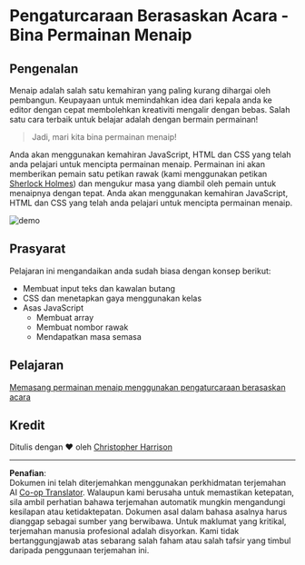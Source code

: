 <!--
CO_OP_TRANSLATOR_METADATA:
{
  "original_hash": "957547b822c40042e07d591c4fbfde4f",
  "translation_date": "2025-08-27T23:08:43+00:00",
  "source_file": "4-typing-game/README.md",
  "language_code": "ms"
}
-->
# Pengaturcaraan Berasaskan Acara - Bina Permainan Menaip

## Pengenalan

Menaip adalah salah satu kemahiran yang paling kurang dihargai oleh pembangun. Keupayaan untuk memindahkan idea dari kepala anda ke editor dengan cepat membolehkan kreativiti mengalir dengan bebas. Salah satu cara terbaik untuk belajar adalah dengan bermain permainan!

> Jadi, mari kita bina permainan menaip!

Anda akan menggunakan kemahiran JavaScript, HTML dan CSS yang telah anda pelajari untuk mencipta permainan menaip. Permainan ini akan memberikan pemain satu petikan rawak (kami menggunakan petikan [Sherlock Holmes](https://en.wikipedia.org/wiki/Sherlock_Holmes)) dan mengukur masa yang diambil oleh pemain untuk menaipnya dengan tepat. Anda akan menggunakan kemahiran JavaScript, HTML dan CSS yang telah anda pelajari untuk mencipta permainan menaip.

![demo](../../../4-typing-game/images/demo.gif)

## Prasyarat

Pelajaran ini mengandaikan anda sudah biasa dengan konsep berikut:

- Membuat input teks dan kawalan butang
- CSS dan menetapkan gaya menggunakan kelas
- Asas JavaScript
  - Membuat array
  - Membuat nombor rawak
  - Mendapatkan masa semasa

## Pelajaran

[Memasang permainan menaip menggunakan pengaturcaraan berasaskan acara](./typing-game/README.md)

## Kredit

Ditulis dengan ♥️ oleh [Christopher Harrison](http://www.twitter.com/geektrainer)

---

**Penafian**:  
Dokumen ini telah diterjemahkan menggunakan perkhidmatan terjemahan AI [Co-op Translator](https://github.com/Azure/co-op-translator). Walaupun kami berusaha untuk memastikan ketepatan, sila ambil perhatian bahawa terjemahan automatik mungkin mengandungi kesilapan atau ketidaktepatan. Dokumen asal dalam bahasa asalnya harus dianggap sebagai sumber yang berwibawa. Untuk maklumat yang kritikal, terjemahan manusia profesional adalah disyorkan. Kami tidak bertanggungjawab atas sebarang salah faham atau salah tafsir yang timbul daripada penggunaan terjemahan ini.